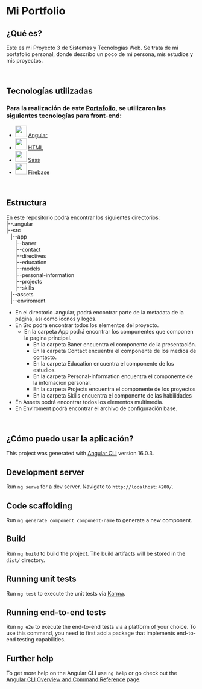# Mi Portfolio

## ¿Qué es?
Este es mi Proyecto 3 de Sistemas y Tecnologías Web. Se trata de mi portafolio personal, donde describo un poco de mi persona, mis estudios y mis proyectos.

<br>

## Tecnologías utilizadas
### Para la realización de este [Portafolio](), se utilizaron las siguientes tecnologías para front-end:
- <img src="https://angular.io/assets/images/logos/angular/angular.svg" width="30px"> [Angular](https://angular.io/)
- <img src="https://upload.wikimedia.org/wikipedia/commons/thumb/6/61/HTML5_logo_and_wordmark.svg/2048px-HTML5_logo_and_wordmark.svg.png" width="30px"> [HTML](https://developer.mozilla.org/es/docs/Web/HTML)
- <img src="https://cdn.freebiesupply.com/logos/thumbs/2x/sass-1-logo.png" width="30px"> [Sass](https://sass-lang.com)
- <img src="https://www.gstatic.com/devrel-devsite/prod/v2c10fec5dec8e88524872f90bc9df3c3ce398afab445f39d54a016b2c011b9b9/firebase/images/touchicon-180.png" width="30px"> [Firebase](https://firebase.google.com/?hl=es)

<br>

## Estructura
En este repositorio podrá encontrar los siguientes directorios:<br>
|--.angular<br>
|--src <br>
&nbsp;&nbsp;&nbsp;|--app<br>
&nbsp;&nbsp;&nbsp;&nbsp;&nbsp;&nbsp;|--baner<br>
&nbsp;&nbsp;&nbsp;&nbsp;&nbsp;&nbsp;|--contact<br>
&nbsp;&nbsp;&nbsp;&nbsp;&nbsp;&nbsp;|--directives<br>
&nbsp;&nbsp;&nbsp;&nbsp;&nbsp;&nbsp;|--education<br>
&nbsp;&nbsp;&nbsp;&nbsp;&nbsp;&nbsp;|--models<br>
&nbsp;&nbsp;&nbsp;&nbsp;&nbsp;&nbsp;|--personal-information<br>
&nbsp;&nbsp;&nbsp;&nbsp;&nbsp;&nbsp;|--projects<br>
&nbsp;&nbsp;&nbsp;&nbsp;&nbsp;&nbsp;|--skills<br>
&nbsp;&nbsp;&nbsp;|--assets<br>
&nbsp;&nbsp;&nbsp;|--enviroment<br>

- En el directorio .angular, podrá encontrar parte de la metadata de la página, así como iconos y logos.
- En Src podrá encontrar todos los elementos del proyecto.
  - En la carpeta App podrá encontrar los componentes que componen la pagina principal.
    - En la carpeta Baner encuentra el componente de la presentación.
    - En la carpeta Contact encuentra el componente de los medios de contacto.
    - En la carpeta Education encuentra el componente de los estudios.
    - En la carpeta Personal-information encuentra el componente de la infomacion personal.
    - En la carpeta Projects encuentra el componente de los proyectos
    - En la carpeta Skills encuentra el componente de las habilidades
- En Assets podrá encontrar todos los elementos multimedia.
- En Enviroment podrá encontrar el archivo de configuración base.

<br>

## ¿Cómo puedo usar la aplicación?
This project was generated with [Angular CLI](https://github.com/angular/angular-cli) version 16.0.3.

## Development server
Run `ng serve` for a dev server. Navigate to `http://localhost:4200/`.

## Code scaffolding
Run `ng generate component component-name` to generate a new component.

## Build
Run `ng build` to build the project. The build artifacts will be stored in the `dist/` directory.

## Running unit tests
Run `ng test` to execute the unit tests via [Karma](https://karma-runner.github.io).

## Running end-to-end tests
Run `ng e2e` to execute the end-to-end tests via a platform of your choice. To use this command, you need to first add a package that implements end-to-end testing capabilities.

## Further help
To get more help on the Angular CLI use `ng help` or go check out the [Angular CLI Overview and Command Reference](https://angular.io/cli) page.
